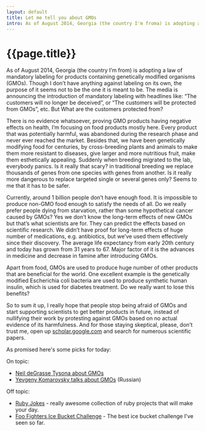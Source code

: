 ```yaml
---
layout: default
title: Let me tell you about GMOs
intro: As of August 2014, Georgia (the country I'm froma) is adopting a law of mandatory labelling for products containing genetically modified organisms (GMOs). Though I don't have anything against labelling on its own, the purpose of it seems not to be the one it is meant to be. The media is announcing the introduction of mandatory labelling with headlines like&#58 "The customers will no longer be decieved", or "The customers will be protected from GMOs", etc. But What are the customers protected from?
---
```

{{page.title}}
=====================

As of August 2014, Georgia (the country I’m from) is adopting a law of mandatory labeling for products containing genetically modified organisms (GMOs). Though I don’t have anything against labeling on its own, the purpose of it seems not to be the one it is meant to be. The media is announcing the introduction of mandatory labeling with headlines like: “The customers will no longer be deceived”, or “The customers will be protected from GMOs”, etc. But What are the customers protected from?

There is no evidence whatsoever, proving GMO products having negative effects on health, I’m focusing on food products mostly here. Every product that was potentially harmful, was abandoned during the research phase and never ever reached the market. Besides that, we have been genetically modifying food for centuries, by cross-breeding plants and animals to make them more resistant to diseases, give larger and more nutritious fruit, make them esthetically appealing. Suddenly when breeding migrated to the lab, everybody panics. Is it really that scary? in traditional breeding we replace thousands of genes from one species with genes from another. Is it really more dangerous to replace targeted single or several genes only? Seems to me that it has to be safer.

Currently, around 1 billion people don’t have enough food. It is impossible to produce non-GMO food enough to satisfy the needs of all. Do we really prefer people dying from starvation, rather than some hypothetical cancer caused by GMOs? Yes we don’t know the long-term effects of new GMOs but that’s what scientists are for. They can predict the effects based on scientific research. We didn’t have proof for long-term effects of huge number of medications, e.g. antibiotics, but we’ve used them effectively since their discovery. The average life expectancy from early 20th century and today has grown from 31 years to 67. Major factor of it is the advances in medicine and decrease in famine after introducing GMOs.

Apart from food, GMOs are used to produce huge number of other products that are beneficial for the world. One excellent example is the genetically modified Escherichia coli bacteria are used to produce synthetic human insulin, which is used for diabetes treatment. Do we really want to lose this benefits?

So to sum it up, I really hope that people stop being afraid of GMOs and start supporting scientists to get better products in future, instead of nullifying their work by protesting against GMOs based on no actual evidence of its harmfulness. And for those staying skeptical, please, don’t trust me, open up [scholar.google.com](http://scholar.google.com) and search for numerous scientific papers.

As promised here's some picks for today:

On topic:

- [Neil deGrasse Tysona about GMOs](https://www.youtube.com/watch?v=1ecT2CaL7NA)
- [Yevgeny Komarovsky talks about GMOs](https://www.youtube.com/watch?v=31n8QYxkIKE) (Russian)

Off topic:

- [Ruby Jokes](https://github.com/ruby-jokes) - really awesome collection of ruby projects that will make your day.
- [Foo Fighters Ice Bucket Challenge](https://www.youtube.com/watch?v=XLZOjLv0_6k) - The best ice bucket challenge I've seen so far.
